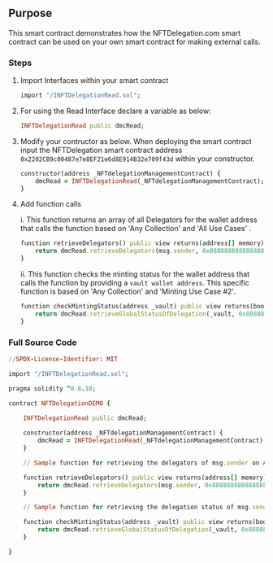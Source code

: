 ## Purpose

This smart contract demonstrates how the NFTDelegation.com smart contract can be used on your own smart contract for making external calls.

### Steps

1. Import Interfaces within your smart contract
    ```ruby
    import "/INFTDelegationRead.sol";
    ```

2. For using the Read Interface declare a variable as below:
    ```ruby
    INFTDelegationRead public dmcRead;
    ```

2. Modify your contructor as below. When deploying the smart contract input the NFTDelegation smart contract address `0x2202CB9c00487e7e8EF21e6d8E914B32e709f43d` within your constructor.
    ```ruby
    constructor(address _NFTdelegationManagementContract) {
        dmcRead = INFTDelegationRead(_NFTdelegationManagementContract);
    }
    ```

3. Add function calls

    i. This function returns an array of all Delegators for the wallet address that calls the function based on 'Any Collection' and 'All Use Cases' .
    ```ruby
    function retrieveDelegators() public view returns(address[] memory) {
        return dmcRead.retrieveDelegators(msg.sender, 0x8888888888888888888888888888888888888888, 1);
    }
    ```
    ii. This function checks the minting status for the wallet address that calls the function by providing a `vault wallet address`. This specific function is based on 'Any Collection' and 'Minting Use Case #2'.
    ```ruby
    function checkMintingStatus(address _vault) public view returns(bool) {
        return dmcRead.retrieveGlobalStatusOfDelegation(_vault, 0x8888888888888888888888888888888888888888, msg.sender, 2);
    }
    ```

### Full Source Code

```ruby
//SPDX-License-Identifier: MIT

import "/INFTDelegationRead.sol";

pragma solidity ^0.8.18;

contract NFTDelegationDEMO {
    
    INFTDelegationRead public dmcRead;

    constructor(address _NFTdelegationManagementContract) {
        dmcRead = INFTDelegationRead(_NFTdelegationManagementContract);
    }

    // Sample function for retrieving the delegators of msg.sender on Any collection for Any Use case

    function retrieveDelegators() public view returns(address[] memory) {
        return dmcRead.retrieveDelegators(msg.sender, 0x8888888888888888888888888888888888888888, 1);
    }

    // Sample function for retrieving the delegation status of msg.sender given a Delegator address

    function checkMintingStatus(address _vault) public view returns(bool) {
        return dmcRead.retrieveGlobalStatusOfDelegation(_vault, 0x8888888888888888888888888888888888888888, msg.sender, 2);
    }

}
```
